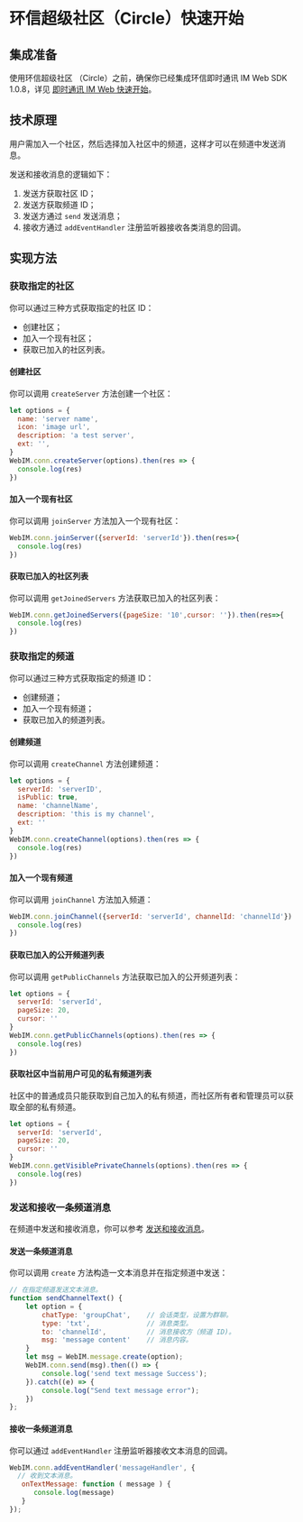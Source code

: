 # 环信超级社区（Circle）快速开始

## 集成准备

使用环信超级社区 （Circle）之前，确保你已经集成环信即时通讯 IM Web SDK 1.0.8，详见 [即时通讯 IM Web 快速开始](./agora_chat_get_started_web?platform=Web)。

## 技术原理

用户需加入一个社区，然后选择加入社区中的频道，这样才可以在频道中发送消息。

发送和接收消息的逻辑如下：

1. 发送方获取社区 ID；
2. 发送方获取频道 ID；
3. 发送方通过 `send` 发送消息；
4. 接收方通过 `addEventHandler` 注册监听器接收各类消息的回调。

## 实现方法

### 获取指定的社区

你可以通过三种方式获取指定的社区 ID：

- 创建社区；
- 加入一个现有社区；
- 获取已加入的社区列表。

#### 创建社区

你可以调用 `createServer` 方法创建一个社区：

```javascript
let options = {
  name: 'server name',
  icon: 'image url',
  description: 'a test server',
  ext: '',
}
WebIM.conn.createServer(options).then(res => {
  console.log(res)
})

```

#### 加入一个现有社区

你可以调用 `joinServer` 方法加入一个现有社区：

```javascript
WebIM.conn.joinServer({serverId: 'serverId'}).then(res=>{
  console.log(res)
})
```

#### 获取已加入的社区列表

你可以调用 `getJoinedServers` 方法获取已加入的社区列表：

```javascript
WebIM.conn.getJoinedServers({pageSize: '10',cursor: ''}).then(res=>{
  console.log(res)
})
```

### 获取指定的频道

你可以通过三种方式获取指定的频道 ID：

- 创建频道；
- 加入一个现有频道；
- 获取已加入的频道列表。

#### 创建频道

你可以调用 `createChannel` 方法创建频道：

```javascript
let options = {
  serverId: 'serverID',
  isPublic: true,
  name: 'channelName',
  description: 'this is my channel',
  ext: ''
}
WebIM.conn.createChannel(options).then(res => {
  console.log(res)
})
```

#### 加入一个现有频道

你可以调用 `joinChannel` 方法加入频道：

```javascript
WebIM.conn.joinChannel({serverId: 'serverId', channelId: 'channelId'}).then(res => {
  console.log(res)
})
```

#### 获取已加入的公开频道列表

你可以调用 `getPublicChannels` 方法获取已加入的公开频道列表：

```javascript
let options = {
  serverId: 'serverId',
  pageSize: 20,
  cursor: ''
}
WebIM.conn.getPublicChannels(options).then(res => {
  console.log(res)
})
```

#### 获取社区中当前用户可见的私有频道列表

社区中的普通成员只能获取到自己加入的私有频道，而社区所有者和管理员可以获取全部的私有频道。

```javascript
let options = {
  serverId: 'serverId',
  pageSize: 20,
  cursor: ''
}
WebIM.conn.getVisiblePrivateChannels(options).then(res => {
  console.log(res)
})
```

### 发送和接收一条频道消息

在频道中发送和接收消息，你可以参考 [发送和接收消息](./agora_chat_manage_message_android?platform=Web)。

#### 发送一条频道消息

你可以调用 `create` 方法构造一文本消息并在指定频道中发送：

```javascript
// 在指定频道发送文本消息。
function sendChannelText() {
    let option = {
        chatType: 'groupChat',    // 会话类型，设置为群聊。
        type: 'txt',              // 消息类型。
        to: 'channelId',          // 消息接收方（频道 ID)。
        msg: 'message content'    // 消息内容。
    }
    let msg = WebIM.message.create(option); 
    WebIM.conn.send(msg).then(() => {
        console.log('send text message Success');  
    }).catch((e) => {
        console.log("Send text message error");  
    })
};
```

#### 接收一条频道消息

你可以通过 `addEventHandler` 注册监听器接收文本消息的回调。

```javascript
WebIM.conn.addEventHandler('messageHandler', {
  // 收到文本消息。
   onTextMessage: function ( message ) {
      console.log(message)
   }
});
```